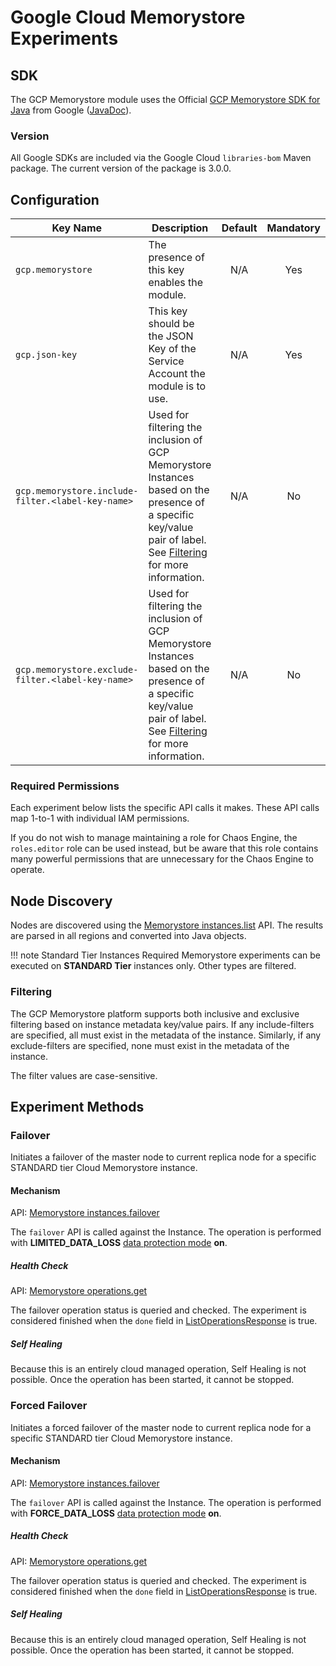 # Google Cloud Memorystore Experiments

## SDK

The GCP Memorystore module uses the Official [GCP Memorystore SDK for Java] from Google ([JavaDoc]).

### Version

All Google SDKs are included via the Google Cloud `libraries-bom` Maven package. The current version of the package is 3.0.0.

## Configuration

| Key Name | Description | Default | Mandatory |
| --- | --- | :---: | :---: |
| `gcp.memorystore` | The presence of this key enables the module. | N/A | Yes |
| `gcp.json-key` | This key should be the JSON Key of the Service Account the module is to use. | N/A | Yes |
| `gcp.memorystore.include-filter.<label-key-name>` | Used for filtering the inclusion of GCP Memorystore Instances based on the presence of a specific key/value pair of label. See [Filtering](#filtering) for more information. | N/A | No |
| `gcp.memorystore.exclude-filter.<label-key-name>` | Used for filtering the inclusion of GCP Memorystore Instances based on the presence of a specific key/value pair of label. See [Filtering](#filtering) for more information. | N/A | No |

### Required Permissions

Each experiment below lists the specific API calls it makes. These API calls map 1-to-1 with individual IAM permissions. 

If you do not wish to manage maintaining a role for Chaos Engine, the `roles.editor` role can be used instead, but be aware that this role contains many powerful permissions that are unnecessary for the Chaos Engine to operate.

## Node Discovery

Nodes are discovered using the [Memorystore instances.list] API. The results are parsed in all regions and converted into Java objects.

!!! note Standard Tier Instances Required
    Memorystore experiments can be executed on **STANDARD Tier** instances only. Other types are filtered.

### Filtering

The GCP Memorystore platform supports both inclusive and exclusive filtering based on instance metadata key/value pairs.
If any include-filters are specified, all must exist in the metadata of the instance.
Similarly, if any exclude-filters are specified, none must exist in the metadata of the instance.

The filter values are case-sensitive.

## Experiment Methods

### Failover 

Initiates a failover of the master node to current replica node for a specific STANDARD tier Cloud Memorystore instance.

#### Mechanism

API: [Memorystore instances.failover]

The `failover` API is called against the Instance. The operation is performed with  **LIMITED_DATA_LOSS** [data protection mode] **on**.
##### Health Check

API: [Memorystore operations.get]

The failover operation status is queried and checked. The experiment is considered finished when the `done` field in [ListOperationsResponse] is true.

##### Self Healing

Because this is an entirely cloud managed operation, Self Healing is not possible. Once the operation has been started, it cannot be stopped. 

### Forced Failover 

Initiates a forced failover of the master node to current replica node for a specific STANDARD tier Cloud Memorystore instance.

#### Mechanism

API: [Memorystore instances.failover]

The `failover` API is called against the Instance. The operation is performed with  **FORCE_DATA_LOSS** [data protection mode] **on**.
##### Health Check

API: [Memorystore operations.get]

The failover operation status is queried and checked. The experiment is considered finished when the `done` field in [ListOperationsResponse] is true.

##### Self Healing

Because this is an entirely cloud managed operation, Self Healing is not possible. Once the operation has been started, it cannot be stopped. 



[GCP Memorystore SDK for Java]: https://github.com/googleapis/java-redis
[JavaDoc]: https://googleapis.dev/java/google-cloud-clients/latest/index.html
[Memorystore instances.list]: https://cloud.google.com/memorystore/docs/redis/reference/rest/v1/projects.locations.instances/list
[Memorystore operations.get]: https://cloud.google.com/memorystore/docs/redis/reference/rest/v1/projects.locations.operations/get
[ListOperationsResponse]:https://cloud.google.com/memorystore/docs/redis/reference/rest/Shared.Types/ListOperationsResponse#Operation
[Memorystore instances.failover]: https://cloud.google.com/memorystore/docs/redis/reference/rest/v1/projects.locations.instances/failover
[Data protection mode]: https://cloud.google.com/memorystore/docs/redis/reference/rest/v1/projects.locations.instances/failover#DataProtectionMode